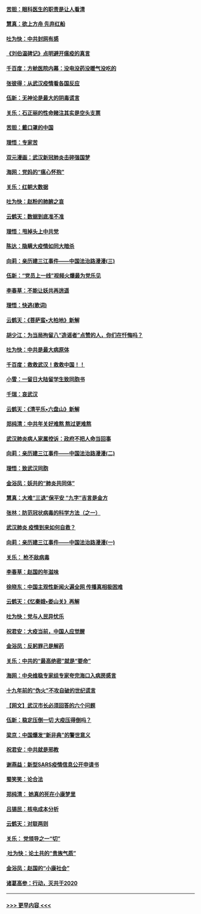 #### [苦胆：眼科医生的职责是让人看清](../pages/nsc993/n11853840.md?t=02082133) 
#### [慧真：欲上方舟 先弃红船](../pages/nsc993/n11853483.md?t=02082133) 
#### [吐为快：中共封网有感](../pages/nsc993/n11852575.md?t=02082133) 
#### [《刘伯温碑记》点明避开瘟疫的真言](../pages/nsc993/n11852128.md?t=02082133) 
#### [千百度：方舱医院内幕：没电没药没暖气没吃的](../pages/nsc993/n11850211.md?t=02082133) 
#### [张彼得：从武汉疫情看各国反应](../pages/nsc993/n11850102.md?t=02082133) 
#### [伍新：无神论是最大的阴毒谎言](../pages/nsc993/n11846129.md?t=02082133) 
#### [关乐：石正丽的性命赌注其实是空头支票](../pages/nsc993/n11846109.md?t=02082133) 
#### [苦胆：戴口罩的中国](../pages/nsc993/n11845576.md?t=02082133) 
#### [理悟：专家苦](../pages/nsc993/n11845564.md?t=02082133) 
#### [双元漫画：武汉新冠肺炎击碎强国梦](../pages/nsc993/n11843320.md?t=02082133) 
#### [海网：党妈的“瘟心怀抱”](../pages/nsc993/n11840740.md?t=02082133) 
#### [关乐：红朝大数据](../pages/nsc993/n11840675.md?t=02082133) 
#### [吐为快：赵粉的肺腑之哀](../pages/nsc993/n11840618.md?t=02082133) 
#### [云鹤天：数据到底准不准](../pages/nsc993/n11840325.md?t=02082133) 
#### [理悟：甩掉头上中共党](../pages/nsc993/n11838826.md?t=02082133) 
#### [陈达：隐瞒大疫情如同大暗杀](../pages/nsc993/n11838771.md?t=02082133) 
#### [向莉：亲历建三江事件——中国法治路漫漫(三)](../pages/nsc993/n11831825.md?t=02082133) 
#### [伍新：“党员上一线”视频火爆最为党乐见](../pages/nsc993/n11838200.md?t=02082133) 
#### [李春草：不能让妖共再逍遥](../pages/nsc993/n11838102.md?t=02082133) 
#### [理悟：快逃(歌词)](../pages/nsc993/n11838083.md?t=02082133) 
#### [云鹤天：《菩萨蛮▪大柏地》新解](../pages/nsc993/n11838059.md?t=02082133) 
#### [胡少江：为当局拘留八“造谣者”点赞的人，你们在忏悔吗？](../pages/nsc993/n11836801.md?t=02082133) 
#### [吐为快：中共是最大病原体](../pages/nsc993/n11836748.md?t=02082133) 
#### [千百度：救救武汉！救救中国！！](../pages/nsc993/n11836145.md?t=02082133) 
#### [小雪：一留日大陆留学生致同胞书](../pages/nsc993/n11834624.md?t=02082133) 
#### [千瑞：哀武汉](../pages/nsc993/n11833647.md?t=02082133) 
#### [云鹤天：《清平乐▪六盘山》新解](../pages/nsc993/n11833611.md?t=02082133) 
#### [郑纯清：中共年关好难熬 熬过更难熬](../pages/nsc993/n11833489.md?t=02082133) 
#### [武汉肺炎病人家属控诉：政府不把人命当回事](../pages/nsc993/n11833205.md?t=02082133) 
#### [向莉：亲历建三江事件——中国法治路漫漫(二)](../pages/nsc993/n11829102.md?t=02082133) 
#### [理悟：致武汉同胞](../pages/nsc993/n11831522.md?t=02082133) 
#### [金浴凤：妖共的“肺炎共同体”](../pages/nsc993/n11829448.md?t=02082133) 
#### [慧真：大难“三退”保平安 “九字”吉言是金方](../pages/nsc993/n11829501.md?t=02082133) 
#### [张林：防范冠状病毒的科学方法（之一）](../pages/nsc993/n11828618.md?t=02082133) 
#### [武汉肺炎 疫情到来如何自救？](../pages/nsc993/n11827632.md?t=02082133) 
#### [向莉：亲历建三江事件——中国法治路漫漫(一)](../pages/nsc993/n11827190.md?t=02082133) 
#### [关乐： 枪不敌病毒](../pages/nsc993/n11826746.md?t=02082133) 
#### [李春草：赵国的年滋味](../pages/nsc993/n11826321.md?t=02082133) 
#### [徐晓东：中国主观性新闻火遍全网 传播真相极困难](../pages/nsc993/n11826508.md?t=02082133) 
#### [云鹤天：《忆秦娥▪娄山关》再解](../pages/nsc993/n11824682.md?t=02082133) 
#### [吐为快：党与人民异忧乐](../pages/nsc993/n11824660.md?t=02082133) 
#### [祝君安：大疫当前，中国人应觉醒](../pages/nsc993/n11821946.md?t=02082133) 
#### [金浴凤：反躬罪己是解药](../pages/nsc993/n11820280.md?t=02082133) 
#### [关乐：中共的“最高绝密”就是“要命”](../pages/nsc993/n11816946.md?t=02082133) 
#### [海网：中央维稳专家组专家夸完海口入病房感言](../pages/nsc993/n11815138.md?t=02082133) 
#### [十九年前的“伪火”不攻自破的世纪谎言](../pages/nsc993/n11813238.md?t=02082133) 
#### [【网文】武汉市长必须回答的六个问题](../pages/nsc993/n11813848.md?t=02082133) 
#### [伍新：稳定压倒一切 大疫压得倒吗？](../pages/nsc993/n11812634.md?t=02082133) 
#### [梁京：中国爆发“新非典”的警世意义](../pages/nsc993/n11812554.md?t=02082133) 
#### [祝君安：中共就是邪教](../pages/nsc993/n11812431.md?t=02082133) 
#### [谢燕益：新型SARS疫情信息公开申请书](../pages/nsc993/n11808840.md?t=02082133) 
#### [蜀笑笑：论合法](../pages/nsc993/n11808064.md?t=02082133) 
#### [郑纯清： 她真的死在小康梦里](../pages/nsc993/n11806623.md?t=02082133) 
#### [吕锡民：核电成本分析](../pages/nsc993/n11806284.md?t=02082133) 
#### [云鹤天：对联两则](../pages/nsc993/n11805957.md?t=02082133) 
#### [关乐： 党领导之一“切”](../pages/nsc993/n11804505.md?t=02082133) 
#### [ 吐为快：论土共的“贵族气质”](../pages/nsc993/n11804490.md?t=02082133) 
#### [金浴凤：赵国的“小康社会”](../pages/nsc993/n11804452.md?t=02082133) 
#### [诸葛高参：行动，灭共于2020](../pages/nsc993/n11804120.md?t=02082133) 

----
#### [ >>> 更早内容 <<< ](../indexes/nsc993-earlier.md)
